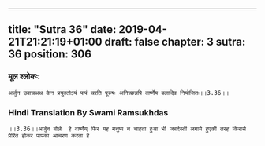 
---
title: "Sutra 36"
date: 2019-04-21T21:21:19+01:00
draft: false
chapter: 3
sutra: 36
position: 306
---
### मूल श्लोकः:
```
अर्जुन उवाचअथ केन प्रयुक्तोऽयं पापं चरति पूरुषः।अनिच्छन्नपि वार्ष्णेय बलादिव नियोजितः।।3.36।।

```

### Hindi Translation By Swami Ramsukhdas
```
।।3.36।।अर्जुन बोले  हे वार्ष्णेय् फिर यह मनुष्य न चाहता हुआ भी जबर्दस्ती लगाये हुएकी तरह किससे प्रेरित होकर पापका आचरण करता है 

```

